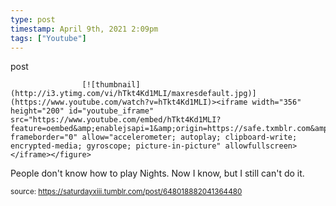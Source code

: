 ```yaml
---
type: post
timestamp: April 9th, 2021 2:09pm
tags: ["Youtube"]
---
```

post

                    [![thumbnail](http://i3.ytimg.com/vi/hTkt4Kd1MLI/maxresdefault.jpg)](https://www.youtube.com/watch?v=hTkt4Kd1MLI)><iframe width="356" height="200" id="youtube_iframe" src="https://www.youtube.com/embed/hTkt4Kd1MLI?feature=oembed&amp;enablejsapi=1&amp;origin=https://safe.txmblr.com&amp;wmode=opaque" frameborder="0" allow="accelerometer; autoplay; clipboard-write; encrypted-media; gyroscope; picture-in-picture" allowfullscreen></iframe></figure>
People don't know how to play Nights.  Now I know, but I still can't do it.

                
                
                
                
                
                
                                
<small>source: https://saturdayxiii.tumblr.com/post/648018882041364480</small>